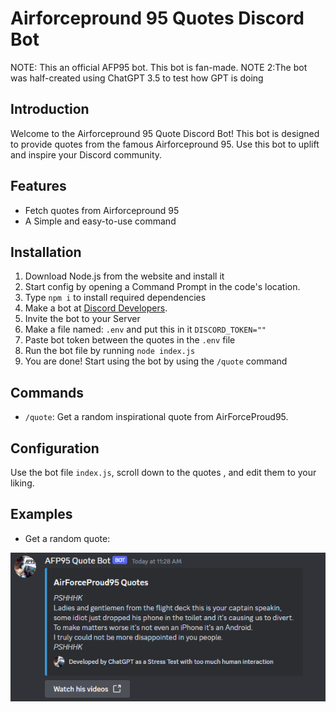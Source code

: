 
# Airforcepround 95 Quotes Discord Bot
NOTE: This an official AFP95 bot. This bot is fan-made.
NOTE 2:The bot was half-created using ChatGPT 3.5 to test how GPT is doing

## Introduction
Welcome to the Airforcepround 95 Quote Discord Bot! This bot is designed to provide quotes from the famous Airforcepround 95. Use this bot to uplift and inspire your Discord community.

## Features
- Fetch quotes from Airforcepround 95
- A Simple and easy-to-use command


## Installation
1. Download Node.js from the website and install it
2. Start config by opening a Command Prompt in the code's location.
3. Type `npm i` to install required dependencies
4. Make a bot at [Discord Developers]([link/to/your/bot/invitation](https://discord.com/developers/applications)).
5. Invite the bot to your Server
6. Make a file named: `.env` and put this in it `DISCORD_TOKEN=""`
7. Paste bot token between the quotes in the `.env` file
8. Run the bot file by running `node index.js`
9. You are done! Start using the bot by using the `/quote` command
## Commands
- `/quote`: Get a random inspirational quote from AirForceProud95.

## Configuration
Use the bot file `index.js`, scroll down to the quotes , and edit them to your liking.

## Examples
- Get a random quote: <br>
  
![Example](Example.PNG)